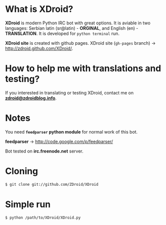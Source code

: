 # What is XDroid?

**XDroid** is modern Python IRC bot with great options. It is aviable in two languages: Serbian latin (sr@latin) - **ORGINAL**, and English (en) - **TRANSLATION**. It is developed for `python terminal` run.

**XDroid site** is created with github pages. XDroid site (`gh-pages` branch) → http://zdroid.github.com/XDroid/.

# How to help me with translations and testing?

If you interested in translating or testing XDroid, contact me on **zdroid@zdroidblog.info**.

# Notes

You need **`feedparser` python module** for normal work of this bot.

**feedparser** → http://code.google.com/p/feedparser/

Bot tested on **irc.freenode.net** server.

# Cloning

```bash
$ git clone git://github.com/ZDroid/XDroid
```

# Simple run

```bash
$ python /path/to/XDroid/XDroid.py
```
